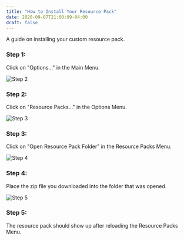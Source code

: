 ```yaml
---
title: "How to Install Your Resource Pack"
date: 2020-09-07T21:00:09-04:00
draft: false
---
```

A guide on installing your custom resource pack.

### Step 1:
Click on "Options..." in the Main Menu.

![Step 2](/images/InstallGuides/tweaks/step2.png)

### Step 2:
Click on "Resource Packs..." in the Options Menu.

![Step 3](/images/InstallGuides/tweaks/step3.png)


### Step 3:
Click on "Open Resource Pack Folder" in the Resource Packs Menu.

![Step 4](/images/InstallGuides/tweaks/step4.png)


### Step 4:
Place the zip file you downloaded into the folder that was opened.

![Step 5](/images/InstallGuides/tweaks/step5.png)


### Step 5:
The resource pack should show up after reloading the Resource Packs Menu.
